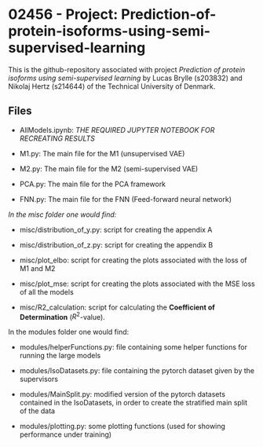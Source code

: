 # 02456 - Project: Prediction-of-protein-isoforms-using-semi-supervised-learning

This is the github-repository associated with project *Prediction of protein isoforms using semi-supervised learning* by Lucas Brylle (s203832) and Nikolaj Hertz (s214644) of the Technical University of Denmark. 

## Files

* AllModels.ipynb: *THE REQUIRED JUPYTER NOTEBOOK FOR RECREATING RESULTS*

* M1.py: The main file for the M1 (unsupervised VAE)

* M2.py: The main file for the M2 (semi-supervised VAE)

* PCA.py: The main file for the PCA framework

* FNN.py: The main file for the FNN (Feed-forward neural network)

*In the misc folder one would find:*
* misc/distribution_of_y.py: script for creating the appendix A

* misc/distribution_of_z.py: script for creating the appendix B

* misc/plot_elbo: script for creating the plots associated with the loss of M1 and M2

* misc/plot_mse: script for creating the plots associated with the MSE loss of all the models

* misc/R2_calculation: script for calculating the **Coefficient of Determination** ($R^2$-value). 

In the modules folder one would find:

* modules/helperFunctions.py: file containing some helper functions for running the large models

* modules/IsoDatasets.py: file containing the pytorch dataset given by the supervisors

* modules/MainSplit.py: modified version of the pytorch datasets contained in the IsoDatasets, in order to create the stratified main split of the data

* modules/plotting.py: some plotting functions (used for showing performance under training)


